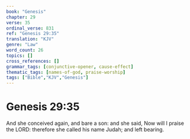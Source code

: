 ```yaml
---
book: "Genesis"
chapter: 29
verse: 35
ordinal_verse: 831
ref: "Genesis 29:35"
translation: "KJV"
genre: "Law"
word_count: 26
topics: []
cross_references: []
grammar_tags: [conjunctive-opener, cause-effect]
thematic_tags: [names-of-god, praise-worship]
tags: ["Bible","KJV","Genesis"]
---
```


# Genesis 29:35

And she conceived again, and bare a son: and she said, Now will I praise the LORD: therefore she called his name Judah; and left bearing.
